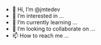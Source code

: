 - 👋 Hi, I’m @jmtedev
- 👀 I’m interested in ...
- 🌱 I’m currently learning ...
- 💞️ I’m looking to collaborate on ...
- 📫 How to reach me ...

<!---
jmtedev/jmtedev is a ✨ special ✨ repository because its `README.md` (this file) appears on your GitHub profile.
You can click the Preview link to take a look at your changes.
--->
